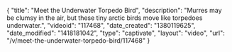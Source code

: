 {
    "title": "Meet the Underwater Torpedo Bird",
    "description": "Murres may be clumsy in the air, but these tiny arctic birds move like torpedoes underwater.",
    "videoid": "117468",
    "date_created": "1380119625",
    "date_modified": "1418181042",
    "type": "captivate",
    "layout": "video",
    "url": "\/v\/meet-the-underwater-torpedo-bird\/117468"
}
